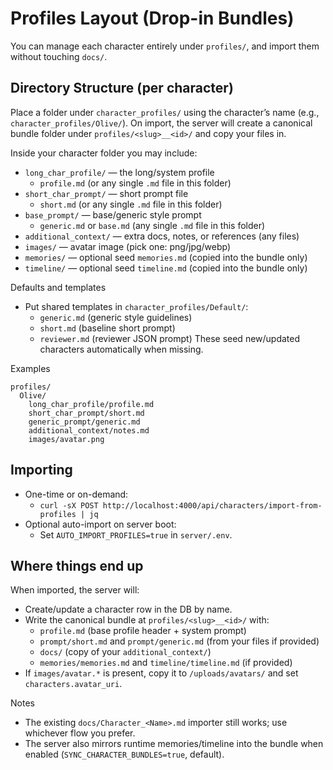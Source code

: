 # Profiles Layout (Drop-in Bundles)

You can manage each character entirely under `profiles/`, and import them without touching `docs/`.

## Directory Structure (per character)

Place a folder under `character_profiles/` using the character’s name (e.g., `character_profiles/Olive/`). On import, the server will create a canonical bundle folder under `profiles/<slug>__<id>/` and copy your files in.

Inside your character folder you may include:

- `long_char_profile/` — the long/system profile
  - `profile.md` (or any single `.md` file in this folder)
- `short_char_prompt/` — short prompt file
  - `short.md` (or any single `.md` file in this folder)
- `base_prompt/` — base/generic style prompt
  - `generic.md` or `base.md` (any single `.md` file in this folder)
- `additional_context/` — extra docs, notes, or references (any files)
- `images/` — avatar image (pick one: png/jpg/webp)
- `memories/` — optional seed `memories.md` (copied into the bundle only)
- `timeline/` — optional seed `timeline.md` (copied into the bundle only)

Defaults and templates

- Put shared templates in `character_profiles/Default/`:
  - `generic.md` (generic style guidelines)
  - `short.md` (baseline short prompt)
  - `reviewer.md` (reviewer JSON prompt)
  These seed new/updated characters automatically when missing.

Examples

```
profiles/
  Olive/
    long_char_profile/profile.md
    short_char_prompt/short.md
    generic_prompt/generic.md
    additional_context/notes.md
    images/avatar.png
```

## Importing

- One-time or on-demand:
  - `curl -sX POST http://localhost:4000/api/characters/import-from-profiles | jq`
- Optional auto-import on server boot:
  - Set `AUTO_IMPORT_PROFILES=true` in `server/.env`.

## Where things end up

When imported, the server will:

- Create/update a character row in the DB by name.
- Write the canonical bundle at `profiles/<slug>__<id>/` with:
  - `profile.md` (base profile header + system prompt)
  - `prompt/short.md` and `prompt/generic.md` (from your files if provided)
  - `docs/` (copy of your `additional_context/`)
  - `memories/memories.md` and `timeline/timeline.md` (if provided)
- If `images/avatar.*` is present, copy it to `/uploads/avatars/` and set `characters.avatar_uri`.

Notes

- The existing `docs/Character_<Name>.md` importer still works; use whichever flow you prefer.
- The server also mirrors runtime memories/timeline into the bundle when enabled (`SYNC_CHARACTER_BUNDLES=true`, default).
